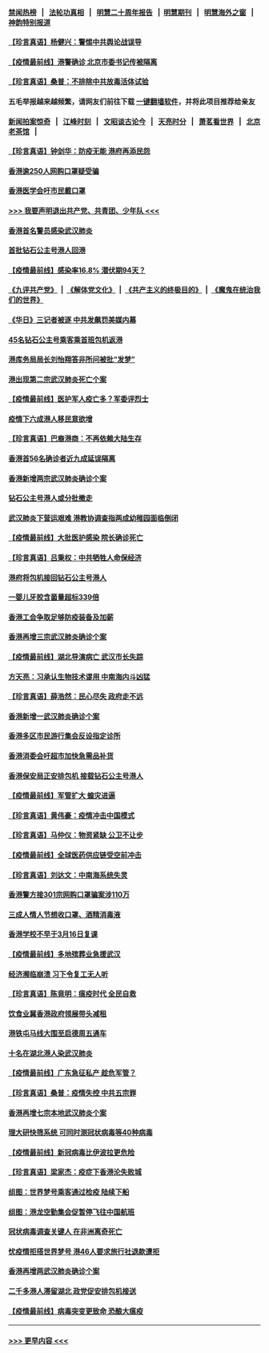 #### [禁闻热榜](热点新闻.md?=0)  &nbsp;&nbsp;|&nbsp;&nbsp; [法轮功真相](https://github.com/gfw-breaker/truth/blob/master/README.md?=0) &nbsp;&nbsp;|&nbsp;&nbsp; [明慧二十周年报告](https://github.com/gfw-breaker/mh-reports/blob/master/README.md?=0) &nbsp;&nbsp;|&nbsp;&nbsp;[明慧期刊](https://github.com/gfw-breaker/mh-qikan) &nbsp;&nbsp;|&nbsp;&nbsp; [明慧海外之窗](https://github.com/gfw-breaker/mh-news/blob/master/README.md?=0) &nbsp;&nbsp;|&nbsp;&nbsp; [神韵特别报道](https://github.com/gfw-breaker/mh-news/blob/master/shenyun.md?=0)
#### [【珍言真语】杨健兴：警惕中共舆论战误导](../pages/nsc415/n11888131.md?t=02231731) 
#### [【疫情最前线】港警确诊 北京市委书记传被隔离](../pages/nsc415/n11886872.md?t=02231731) 
#### [【珍言真语】桑普：不排除中共放毒活体试验](../pages/nsc415/n11886832.md?t=02231731) 
#### 五毛举报越来越频繁，请网友们前往下载 [一键翻墙软件](https://github.com/gfw-breaker/ssr-accounts)，并将此项目推荐给亲友
#### [新闻拍案惊奇](https://github.com/gfw-breaker/banned-news/blob/master/pages/link4.md) &nbsp;&nbsp;|&nbsp;&nbsp; [江峰时刻](https://github.com/gfw-breaker/banned-news/blob/master/pages/link4.md) &nbsp;&nbsp;|&nbsp;&nbsp; [文昭谈古论今](https://github.com/gfw-breaker/banned-news/blob/master/pages/link4.md) &nbsp;&nbsp;|&nbsp;&nbsp; [天亮时分](https://github.com/gfw-breaker/banned-news/blob/master/pages/link4.md) &nbsp;&nbsp;|&nbsp;&nbsp; [萧茗看世界](https://github.com/gfw-breaker/banned-news/blob/master/pages/link4.md) &nbsp;&nbsp;|&nbsp;&nbsp; [北京老茶馆](https://github.com/gfw-breaker/banned-news/blob/master/pages/link4.md) &nbsp;&nbsp;|&nbsp;&nbsp; 
#### [【珍言真语】钟剑华：防疫无能 港府再添民怨](../pages/nsc415/n11884504.md?t=02231731) 
#### [香港逾250人网购口罩疑受骗](../pages/nsc415/n11884388.md?t=02231731) 
#### [香港医学会吁市民戴口罩](../pages/nsc415/n11884367.md?t=02231731) 
#### [>>> 我要声明退出共产党、共青团、少年队 <<<](https://github.com/begood0513/goodnews/blob/master/quit/letter.md) 
#### [香港首名警员感染武汉肺炎](../pages/nsc415/n11884357.md?t=02231731) 
#### [首批钻石公主号港人回港](../pages/nsc415/n11884333.md?t=02231731) 
#### [【疫情最前线】感染率16.8% 潜伏期94天？](../pages/nsc415/n11884256.md?t=02231731) 
#### [《九评共产党》](https://github.com/begood0513/9ping.md/blob/master/README.md) &nbsp;|&nbsp; [《解体党文化》](../../../../jtdwh.md/blob/master/README.md)  &nbsp;|&nbsp; [《共产主义的终极目的》](../../../../gczydzjmd.md/blob/master/README.md) &nbsp;|&nbsp; [《魔鬼在统治我们的世界》](../../../../mgztzwmdsj.md/blob/master/README.md) 
#### [《华日》三记者被逐 中共发飙罚美媒内幕](../pages/nsc415/n11884184.md?t=02231731) 
#### [45名钻石公主号乘客乘首班包机返港](../pages/nsc415/n11881770.md?t=02231731) 
#### [港库务局局长刘怡翔答非所问被批“发梦”](../pages/nsc415/n11881752.md?t=02231731) 
#### [港出现第二宗武汉肺炎死亡个案](../pages/nsc415/n11881736.md?t=02231731) 
#### [【疫情最前线】医护军人疫亡多？军委评烈士](../pages/nsc415/n11881655.md?t=02231731) 
#### [疫情下六成港人移民意欲增](../pages/nsc415/n11881699.md?t=02231731) 
#### [【珍言真语】巴裔港商：不再依赖大陆生存](../pages/nsc415/n11881126.md?t=02231731) 
#### [香港首56名确诊者近九成延误隔离](../pages/nsc415/n11879079.md?t=02231731) 
#### [香港新增两宗武汉肺炎确诊个案](../pages/nsc415/n11879064.md?t=02231731) 
#### [钻石公主号港人或分批撤走](../pages/nsc415/n11879029.md?t=02231731) 
#### [武汉肺炎下营运艰难 港教协调查指两成幼稚园面临倒闭](../pages/nsc415/n11878989.md?t=02231731) 
#### [【疫情最前线】大批医护感染 院长确诊死亡](../pages/nsc415/n11878595.md?t=02231731) 
#### [【珍言真语】吕秉权：中共牺牲人命保经济](../pages/nsc415/n11878390.md?t=02231731) 
#### [港府将包机接回钻石公主号港人](../pages/nsc415/n11876352.md?t=02231731) 
#### [一婴儿牙胶含菌量超标339倍](../pages/nsc415/n11876336.md?t=02231731) 
#### [香港工会争取足够防疫装备及加薪](../pages/nsc415/n11876313.md?t=02231731) 
#### [香港再增三宗武汉肺炎确诊个案](../pages/nsc415/n11876297.md?t=02231731) 
#### [【疫情最前线】湖北导演病亡 武汉市长失踪](../pages/nsc415/n11876272.md?t=02231731) 
#### [方天亮：习承认生物技术谬用 中南海内斗凶猛](../pages/nsc415/n11873679.md?t=02231731) 
#### [【珍言真语】薛浩然：民心尽失 政府走不远](../pages/nsc415/n11875838.md?t=02231731) 
#### [香港新增一武汉肺炎确诊个案](../pages/nsc415/n11874044.md?t=02231731) 
#### [香港多区市民游行集会反设指定诊所](../pages/nsc415/n11874017.md?t=02231731) 
#### [香港消委会吁超市加快急需品补货](../pages/nsc415/n11874003.md?t=02231731) 
#### [香港保安局正安排包机 接载钻石公主号港人](../pages/nsc415/n11873932.md?t=02231731) 
#### [【疫情最前线】军管扩大 蝗灾进逼](../pages/nsc415/n11873780.md?t=02231731) 
#### [【珍言真语】黄伟豪：疫情冲击中国模式](../pages/nsc415/n11873482.md?t=02231731) 
#### [【珍言真语】马仲仪：物资紧缺 公卫不让步](../pages/nsc415/n11872315.md?t=02231731) 
#### [【疫情最前线】全球医药供应链受空前冲击](../pages/nsc415/n11869614.md?t=02231731) 
#### [【珍言真语】刘达文：中南海系统失灵](../pages/nsc415/n11869465.md?t=02231731) 
#### [香港警方接301宗网购口罩骗案涉110万](../pages/nsc415/n11867572.md?t=02231731) 
#### [三成人情人节想收口罩、酒精消毒液](../pages/nsc415/n11867523.md?t=02231731) 
#### [香港学校不早于3月16日复课](../pages/nsc415/n11867498.md?t=02231731) 
#### [【疫情最前线】多地殡葬业急援武汉](../pages/nsc415/n11866914.md?t=02231731) 
#### [经济濒临崩溃 习下令复工无人听](../pages/nsc415/n11867269.md?t=02231731) 
#### [【珍言真语】陈竟明：瘟疫时代 全民自救](../pages/nsc415/n11866765.md?t=02231731) 
#### [饮食业冀香港政府领展带头减租](../pages/nsc415/n11864876.md?t=02231731) 
#### [港铁屯马线大围至启德周五通车](../pages/nsc415/n11864842.md?t=02231731) 
#### [十名在湖北港人染武汉肺炎](../pages/nsc415/n11864807.md?t=02231731) 
#### [【疫情最前线】广东急征私产 趁危军管？](../pages/nsc415/n11864205.md?t=02231731) 
#### [【珍言真语】桑普：疫情失控 中共五宗罪](../pages/nsc415/n11864157.md?t=02231731) 
#### [香港再增七宗本地武汉肺炎个案](../pages/nsc415/n11862405.md?t=02231731) 
#### [理大研快筛系统 可同时测冠状病毒等40种病毒](../pages/nsc415/n11862376.md?t=02231731) 
#### [【疫情最前线】新冠病毒比伊波拉更危险](../pages/nsc415/n11862199.md?t=02231731) 
#### [【珍言真语】梁家杰：疫症下香港沦失败城](../pages/nsc415/n11861588.md?t=02231731) 
#### [组图：世界梦号乘客通过检疫 陆续下船](../pages/nsc415/n11858302.md?t=02231731) 
#### [组图：港龙空勤集会促暂停飞往中国航班](../pages/nsc415/n11858190.md?t=02231731) 
#### [冠状病毒调查关键人 在非洲离奇死亡](../pages/nsc415/n11859798.md?t=02231731) 
#### [忧疫情拒搭世界梦号 港46人要求旅行社退款遭拒](../pages/nsc415/n11859849.md?t=02231731) 
#### [香港再增两武汉肺炎确诊个案](../pages/nsc415/n11859833.md?t=02231731) 
#### [二千多港人滞留湖北 政党促安排包机接送](../pages/nsc415/n11859831.md?t=02231731) 
#### [【疫情最前线】病毒突变更致命 恐酿大瘟疫](../pages/nsc415/n11859604.md?t=02231731) 

----
#### [ >>> 更早内容 <<< ](../indexes/nsc415-earlier.md)
